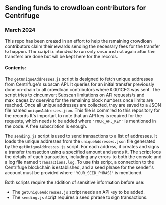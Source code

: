 ## Sending funds to crowdloan contributors for Centrifuge
### March 2024
This repo has been created in an effort to help the remaining crowdloan contributors claim their rewards sending the necessary fees for the transfer to happen. The script is intended to run only once and not again after the transfers are done but will be kept here for the records.

#### Contents:
The `getUniqueAddresses.js` script is designed to fetch unique addresses from Centrifuge's subscan API. It queries for an initial transfer previously done on-chain to all crowdloan contributors where 0.001CFG was sent. The script tries to cincumvent Subscan limitations on API requests/s and max_pages by querying for the remaining block numbers once limits are reached.
Once all unique addresses are collected, they are saved to a JSON file named `uniqueAddresses.json`. This file is commited to this repository for the records
It's important to note that an API key is required for the requests, which needs to be added where `'YOUR_API_KEY'` is mentioned in the code. A free subscription is enough.

The `sending.js` script is used to send transactions to a list of addresses. It loads the unique addresses from the `uniqueAddresses.json` file generated by the `getUniqueAddresses.js` script. For each address, it creates and signs a transfer transaction using a specified amount and sends it. The script logs the details of each transaction, including any errors, to both the console and a log file named `transactions.log`. To use this script, a connection to the Centrifuge blockchain is established, and a seed phrase for the sender's account must be provided where `'YOUR_SEED_PHRASE'` is mentioned.

Both scripts require the addition of sensitive information before use:
- The `getUniqueAddresses.js` script needs an API key to be added.
- The `sending.js` script requires a seed phrase to sign transactions.
